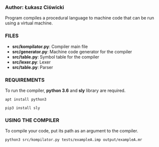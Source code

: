 
### Author: Łukasz Ciświcki

Program compiles a procedural language to machine code that can be run using a virtual machine.

### FILES

- **src/kompilator.py**: Compiler main file
- **src/generator.py**: Machine code generator for the compiler
- **src/table.py**: Symbol table for the compiler
- **src/lexer.py**: Lexer
- **src/table.py**: Parser

### REQUIREMENTS

To run the compiler, **python 3.6** and **sly** library are required.

```
apt install python3
```

```
pip3 install sly
```

### USING THE COMPILER

To compile your code, put its path as an argument to the compiler.

```
python3 src/kompilator.py tests/exampleA.imp output/exampleA.mr
```


